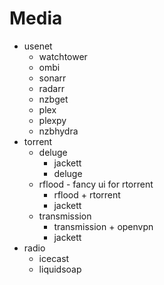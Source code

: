 # Media
* usenet
    * watchtower
    * ombi
    * sonarr
    * radarr
    * nzbget
    * plex
    * plexpy
    * nzbhydra
* torrent
    * deluge
        * jackett
        * deluge
    * rflood - fancy ui for rtorrent
        * rflood + rtorrent
        * jackett
    * transmission
        * transmission + openvpn
        * jackett
* radio
    * icecast
    * liquidsoap
